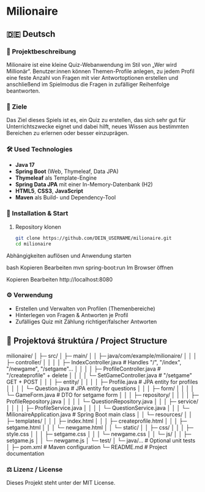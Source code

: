 # Milionaire

## 🇩🇪 Deutsch

### 📝 Projektbeschreibung
Milionaire ist eine kleine Quiz-Webanwendung im Stil von „Wer wird Millionär“. Benutzer:innen können Themen-Profile anlegen, zu jedem Profil eine feste Anzahl von Fragen mit vier Antwortoptionen erstellen und anschließend im Spielmodus die Fragen in zufälliger Reihenfolge beantworten.

### 🎯 Ziele
Das Ziel dieses Spiels ist es, ein Quiz zu erstellen, das sich sehr gut für Unterrichtszwecke eignet und dabei hilft, neues Wissen aus bestimmten Bereichen zu erlernen oder besser einzuprägen.

### 🛠️ Used Technologies
- **Java 17**  
- **Spring Boot** (Web, Thymeleaf, Data JPA)  
- **Thymeleaf** als Template-Engine  
- **Spring Data JPA** mit einer In-Memory-Datenbank (H2)  
- **HTML5**, **CSS3**, **JavaScript**  
- **Maven** als Build- und Dependency-Tool  

### 🚀 Installation & Start
1. Repository klonen  
   ```bash
   git clone https://github.com/DEIN_USERNAME/milionaire.git
   cd milionaire
   
Abhängigkeiten auflösen und Anwendung starten

bash
Kopieren
Bearbeiten
mvn spring-boot:run
Im Browser öffnen


Kopieren
Bearbeiten
http://localhost:8080

### ⚙️ Verwendung
- Erstellen und Verwalten von Profilen (Themenbereiche)
- Hinterlegen von Fragen & Antworten je Profil
- Zufälliges Quiz mit Zählung richtiger/­falscher Antworten


## 📂 Projektová štruktúra / Project Structure
milionaire/
│
├─ src/
│  ├─ main/
│  │  ├─ java/com/example/milionaire/
│  │  │  ├─ controller/
│  │  │  │   ├─ IndexController.java       # Handles "/", "/index", "/newgame", "/setgame"…
│  │  │  │   ├─ ProfileController.java     # "/createprofile" + delete
│  │  │  │   └─ SetGameController.java     # "/setgame" GET + POST
│  │  │  ├─ entity/
│  │  │  │   ├─ Profile.java               # JPA entity for profiles
│  │  │  │   └─ Question.java              # JPA entity for questions
│  │  │  ├─ form/
│  │  │  │   └─ GameForm.java              # DTO for setgame form
│  │  │  ├─ repository/
│  │  │  │   ├─ ProfileRepository.java
│  │  │  │   └─ QuestionRepository.java
│  │  │  ├─ service/
│  │  │  │   ├─ ProfileService.java
│  │  │  │   └─ QuestionService.java
│  │  │  └─ MilionaireApplication.java    # Spring Boot main class
│  │  └─ resources/
│  │     ├─ templates/
│  │     │   ├─ index.html
│  │     │   ├─ createprofile.html
│  │     │   ├─ setgame.html
│  │     │   └─ newgame.html
│  │     └─ static/
│  │        ├─ css/
│  │        │   ├─ style.css
│  │        │   ├─ setgame.css
│  │        │   └─ newgame.css
│  │        └─ js/
│  │            ├─ setgame.js
│  │            └─ newgame.js
│  └─ test/
│     └─ java/...                          # Optional unit tests
│
├─ pom.xml                               # Maven configuration
└─ README.md                             # Project documentation



### ⚖️ Lizenz / License
Dieses Projekt steht unter der MIT License.
